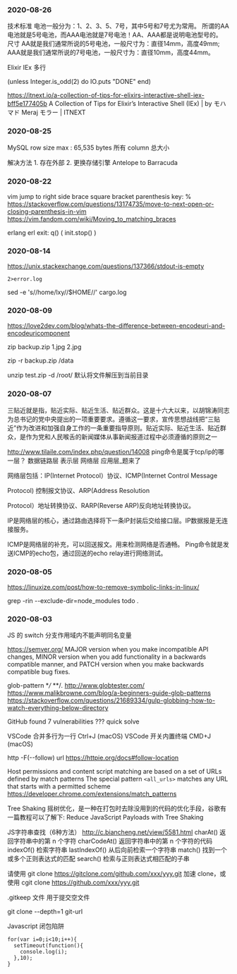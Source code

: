 ### 2020-08-26

技术标准
电池一般分为：1、2、3、5、7号，其中5号和7号尤为常用。
所谓的AA电池就是5号电池，而AAA电池就是7号电池！AA、AAA都是说明电池型号的。
尺寸
AA就是我们通常所说的5号电池，一般尺寸为：直径14mm，高度49mm;
AAA就是我们通常所说的7号电池，一般尺寸为：直径10mm，高度44mm。

Elixir IEx 多行
  
  (unless Integer.is_odd(2) do
    IO.puts "DONE"
  end)

  https://itnext.io/a-collection-of-tips-for-elixirs-interactive-shell-iex-bff5e177405b A Collection of Tips for Elixir’s Interactive Shell (IEx) | by モハマド Meraj モラー | ITNEXT

### 2020-08-25

MySQL row size max : 65,535 bytes
  所有 column 总大小

  解决方法
    1. 存在外部
    2. 更换存储引擎 Antelope to Barracuda

### 2020-08-22

vim jump to right side 
  brace
  square bracket
  parenthesis
  key: %
  https://stackoverflow.com/questions/13174735/move-to-next-open-or-closing-parenthesis-in-vim
   https://vim.fandom.com/wiki/Moving_to_matching_braces

erlang erl exit: q() ( init.stop() )

### 2020-08-14

https://unix.stackexchange.com/questions/137366/stdout-is-empty

    2>error.log

sed -e 's/\/home\/lxy\//$HOME\//' cargo.log

### 2020-08-09

https://love2dev.com/blog/whats-the-difference-between-encodeuri-and-encodeuricomponent



zip backup.zip 1.jpg 2.jpg

zip -r backup.zip /data

unzip test.zip -d /root/ 默认将文件解压到当前目录

### 2020-08-07

三贴近就是指，贴近实际、贴近生活、贴近群众。这是十六大以来，以胡锦涛同志为总书记的党中央提出的一项重要要求。遵循这一要求，宣传思想战线把“三贴近”作为改进和加强自身工作的一条重要指导原则。贴近实际、贴近生活、贴近群众，是作为党和人民喉舌的新闻媒体从事新闻报道过程中必须遵循的原则之一

http://www.tilaile.com/index.php/question/14008 ping命令是属于tcp/ip的哪一层？ 数据链路层 表示层 网络层 应用层_题来了

网络层包括：IP(Internet Protocol）协议、ICMP(Internet Control Message

Protocol) 控制报文协议、ARP(Address Resolution

Protocol）地址转换协议、RARP(Reverse ARP)反向地址转换协议。

IP是网络层的核心，通过路由选择将下一条IP封装后交给接口层。IP数据报是无连接服务。

ICMP是网络层的补充，可以回送报文。用来检测网络是否通畅。 Ping命令就是发送ICMP的echo包，通过回送的echo relay进行网络测试。

### 2020-08-05

https://linuxize.com/post/how-to-remove-symbolic-links-in-linux/


grep -rin --exclude-dir=node_modules todo .


### 2020-08-03

JS 的 switch 分支作用域内不能声明同名变量


https://semver.org/
MAJOR version when you make incompatible API changes,
MINOR version when you add functionality in a backwards compatible manner, and
PATCH version when you make backwards compatible bug fixes.



glob-pattern
    **/*
    **/*.*
    http://www.globtester.com/
    https://www.malikbrowne.com/blog/a-beginners-guide-glob-patterns
    https://stackoverflow.com/questions/21689334/gulp-globbing-how-to-watch-everything-below-directory

GitHub found 7 vulnerabilities ??? quick solve

VSCode 合并多行为一行 Ctrl+J (macOS)
VSCode 开关内置终端 CMD+J (macOS)


http -F(--follow) url
https://httpie.org/docs#follow-location


Host permissions and content script matching are based on a set of URLs defined by match patterns
The special pattern `<all_urls>` matches any URL that starts with a permitted scheme https://developer.chrome.com/extensions/match_patterns


Tree Shaking 摇树优化，是一种在打包时去除没用到的代码的优化手段，谷歌有一篇教程可以了解下: Reduce JavaScript Payloads with Tree Shaking


JS字符串查找（6种方法） http://c.biancheng.net/view/5581.html
  charAt()	返回字符串中的第 n 个字符
  charCodeAt()	返回字符串中的第 n 个字符的代码
  indexOf()	检索字符串
  lastIndexOf()	从后向前检索一个字符串
  match()	找到一个或多个正则表达式的匹配
  search()	检索与正则表达式相匹配的子串

请使用 git clone https://gitclone.com/github.com/xxx/yyy.git 加速 clone，或使用 cgit clone https://github.com/xxx/yyy.git


.gitkeep 文件 用于提交空文件


git clone --depth=1 git-url


Javascript 闭包陷阱

    for(var i=0;i<10;i++){
      setTimeout(function(){
        console.log(i);
      },10);
    }